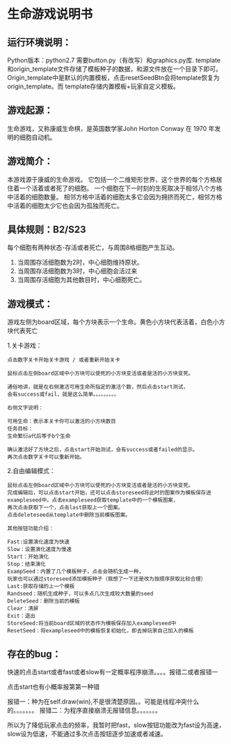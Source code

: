 # 生命游戏说明书 #
## 运行环境说明： ##

Python版本：python2.7
需要button.py（有改写）和graphics.py库.
template和origin_template文件存储了模板种子的数据，和源文件放在一个目录下即可。
Origin_template中是默认的内置模板，点击resetSeedBtn会将template恢复为
origin_template。而 template存储内置模板+玩家自定义模板。

## 游戏起源： ##

生命游戏，又称康威生命棋，是英国数学家John Horton Conway 在 1970 年发明的细胞自动机。

## 游戏简介： ##

本游戏源于康威的生命游戏。
它包括一个二维矩形世界，这个世界的每个方格居住着一个活着或者死了的细胞。
一个细胞在下一时刻的生死取决于相邻八个方格中活着的细胞数量。
相邻方格中活着的细胞太多它会因为拥挤而死亡，相邻方格中活着的细胞太少它也会因为孤独而死亡。

## 具体规则：B2/S23 ##

每个细胞有两种状态-存活或者死亡，与周围8格细胞产生互动。

1.	当周围存活细胞数为2时，中心细胞维持原状。	
2.	当周围存活细胞数为3时，中心细胞会活过来
3.	当周围存活细胞为其他数目时，中心细胞死亡。

## 游戏模式： ##

游戏左侧为board区域，每个方块表示一个生命。黄色小方块代表活着，白色小方块代表死亡

1.关卡游戏：

	点击数字关卡开始关卡游戏 / 或者重新开始关卡

	鼠标点击左侧board区域中小方块可以使死的小方块变活或者是活的小方块变死。

	通俗地讲，就是在右侧激活可用生命所指定的激活个数，然后点击start测试，
	会有success或fail，就是这么简单。。。。。。。。。

 	右侧文字说明： 

	可用生命：表示本关卡你可以激活的小方块数目
	任务目标：
	生命繁衍a代后等于b个生命

	确认激活好了方块之后，点击start开始测试，会有success或者failed的显示。
	再次点击数字关卡可以重新开始。

2.自由编辑模式：

	鼠标点击左侧board区域中小方块可以使死的小方块变活或者是活的小方块变死。
	完成编辑后，可以点击start开始，还可以点击storeseed将此时的图案作为模板保存进
	exampleseed中。点击exampleseed获取template中的一个模板图案，
	再次点击获取下一个，点击last获取上一个图案。
	点击deleteseed从template中删除当前模板图案。

	其他按钮功能介绍：

	Fast:设置演化速度为快速
	Slow：设置演化速度为慢速
	Start：开始演化
	Stop：结束演化
	ExampSeed：内置了几个模板种子，点击会随机生成一种，
	玩家也可以通过storeseed添加模板种子（我想了一下还是改为按顺序获取比较合理）
	Last:获取存储的上一个模板
	Randseed：随机生成种子，可以多点几次生成较大数量的seed
	DeleteSeed：删除当前的模板
	Clear：清屏
	Exit：退出
	StoreSeed:将当前board区域的状态作为模板保存加入exampleseed中
	ResetSeed：将exampleseed中的模板恢复初始化，即去掉玩家自己加入的模板

## 存在的bug： ##

快速的点击start或者fast或者slow有一定概率程序崩溃。。。。报错二或者报错一

点击start也有小概率报第第一种错

报错一：种为在self.draw(win),不是很清楚原因。。可能是线程冲突什么的。。。。。。。
报错二：为程序直接崩溃无报错信息。。。。。。。

所以为了降低玩家点击的频率，我暂时把fast，slow按钮功能改为fast设为高速，
slow设为低速，不能通过多次点击按钮逐步加速或者减速。
